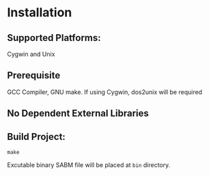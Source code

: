 # Installation

## Supported Platforms:

Cygwin and Unix

## Prerequisite

GCC Compiler, GNU make.
If using Cygwin, dos2unix will be required

## No Dependent External Libraries

## Build Project:

```
make
```

Excutable binary SABM file will be placed at `bin` directory.
